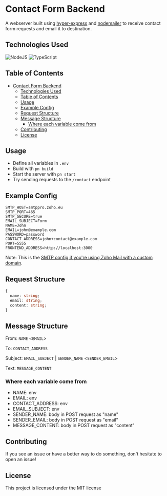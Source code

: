 # Contact Form Backend

A webserver built using [hyper-express](https://github.com/kartikk221/hyper-express) and [nodemailer](https://github.com/nodemailer/nodemailer) to receive contact form requests and email it to destination.

## Technologies Used

![NodeJS](https://img.shields.io/badge/node.js-6DA55F?style=for-the-badge&logo=node.js&logoColor=white)
![TypeScript](https://img.shields.io/badge/typescript-%23007ACC.svg?style=for-the-badge&logo=typescript&logoColor=white)


## Table of Contents
- [Contact Form Backend](#contact-form-backend)
  - [Technologies Used](#technologies-used)
  - [Table of Contents](#table-of-contents)
  - [Usage](#usage)
  - [Example Config](#example-config)
  - [Request Structure](#request-structure)
  - [Message Structure](#message-structure)
    - [Where each variable come from](#where-each-variable-come-from)
  - [Contributing](#contributing)
  - [License](#license)

## Usage

- Define all variables in `.env`
- Build with `pn build`
- Start the server with `pn start`
- Try sending requests to the `/contact` endpoint

## Example Config

```env
SMTP_HOST=smtppro.zoho.eu
SMTP_PORT=465
SMTP_SECURE=true
EMAIL_SUBJECT=Form
NAME=John
EMAIL=john@example.com
PASSWORD=password
CONTACT_ADDRESS=john+contact@example.com
PORT=5555
FRONTEND_ADDRESS=http://localhost:3000
```

Note: This is the [SMTP config if you're using Zoho Mail with a custom domain](https://www.zoho.com/mail/help/zoho-smtp.html).

## Request Structure

```ts
{
  name: string;
  email: string;
  content: string;
}
```

## Message Structure

From: `NAME` <`EMAIL`>

To: `CONTACT_ADDRESS`

Subject: `EMAIL_SUBJECT` | `SENDER_NAME` <`SENDER_EMAIL`>

Text: `MESSAGE_CONTENT`

### Where each variable come from

- NAME: env
- EMAIL: env
- CONTACT_ADDRESS: env
- EMAIL_SUBJECT: env
- SENDER_NAME: body in POST request as "name"
- SENDER_EMAIL: body in POST request as "email"
- MESSAGE_CONTENT: body in POST request as "content"

## Contributing

If you see an issue or have a better way to do something, don't hesitate to open an issue!

## License

This project is licensed under the MIT license
